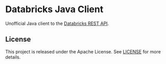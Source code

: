 # Databricks Java Client

Unofficial Java client to the [Databricks REST API](https://docs.databricks.com/api/index.html).

## License

This project is released under the Apache License. See [LICENSE](./LICENSE) for more details.